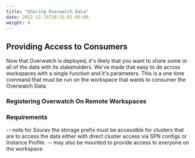 ```yaml
---
title: "Sharing Overwatch Data"
date: 2022-12-15T18:31:01-05:00
weight: 4
---
```


## Providing Access to Consumers
Now that Overwatch is deployed, it's likely that you want to share some or all of the data with its stakeholders.
We've made that easy to do across workspaces with a single function and it's parameters. This is a one time command 
that must be run on the workspace that wants to consumer the Overwatch Data.

### Registering Overwatch On Remote Workspaces

### Requirements
-- note for Sourav the storage prefix must be accessible for clusters that are to access the data either with 
direct cluster access via SPN configs or Instance Profile.
    -- may also be mounted to provide access to everyone on the workspace

